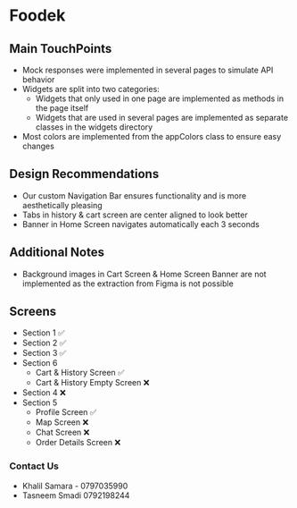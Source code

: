# Foodek


## Main TouchPoints
- Mock responses were implemented in several pages to simulate API behavior
- Widgets are split into two categories:
  - Widgets that only used in one page are implemented as methods in the page itself
  - Widgets that are used in several pages are implemented as separate classes in the widgets directory
- Most colors are implemented from the appColors class to ensure easy changes


## Design Recommendations
- Our custom Navigation Bar ensures functionality and is more aesthetically pleasing
- Tabs in history & cart screen are center aligned to look better
- Banner in Home Screen navigates automatically each 3 seconds


## Additional Notes
- Background images in Cart Screen & Home Screen Banner are not implemented as the extraction from Figma is not possible


## Screens
- Section 1 ✅
- Section 2 ✅
- Section 3 ✅
- Section 6
  - Cart & History Screen ✅
  - Cart & History Empty Screen ❌
- Section 4 ❌
- Section 5
  - Profile Screen ✅
  - Map Screen ❌
  - Chat Screen ❌
  - Order Details Screen ❌

### Contact Us
- Khalil Samara - 0797035990
- Tasneem Smadi 0792198244



